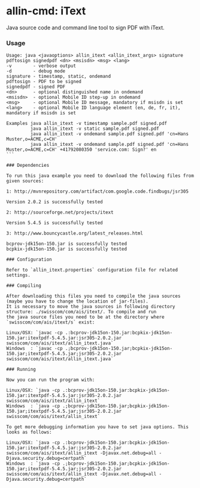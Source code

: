 allin-cmd: iText
============

Java source code and command line tool to sign PDF with iText.

### Usage

````
Usage: java <javaoptions> allin_itext <allin_itext_args> signature pdftosign signedpdf <dn> <msisdn> <msg> <lang>
-v        - verbose output
-d        - debug mode
signature - timestamp, static, ondemand
pdftosign - PDF to be signed
signedpdf - signed PDF
<dn>      - optional distinguished name in ondemand
<msisdn>  - optional Mobile ID step-up in ondemand
<msg>     - optional Mobile ID message, mandatory if msisdn is set
<lang>    - optional Mobile ID language element (en, de, fr, it), mandatory if msisdn is set

Examples java allin_itext -v timestamp sample.pdf signed.pdf
         java allin_itext -v static sample.pdf signed.pdf
         java allin_itext -v ondemand sample.pdf signed.pdf 'cn=Hans Muster,o=ACME,c=CH'
         java allin_itext -v ondemand sample.pdf signed.pdf 'cn=Hans Muster,o=ACME,c=CH' +41792080350 'service.com: Sign?' en
```

### Dependencies

To run this java example you need to download the following files from given sources:

1: http://mvnrepository.com/artifact/com.google.code.findbugs/jsr305

Version 2.0.2 is successfully tested

2: http://sourceforge.net/projects/itext

Version 5.4.5 is successfully tested

3: http://www.bouncycastle.org/latest_releases.html

bcprov-jdk15on-150.jar is successfully tested
bcpkix-jdk15on-150.jar is successfully tested

### Configuration

Refer to `allin_itext.properties` configuration file for related settings.

### Compiling

After downloading this files you need to compile the java sources (maybe you have to change the location of jar-files).
It is necessary to move the java sources in following directory structure: ./swisscom/com/ais/itext/. To compile and run
the java source files you need to be at the directory where `swisscom/com/ais/itext/s` exist:

Linux/OSX: `javac -cp .:bcprov-jdk15on-150.jar:bcpkix-jdk15on-150.jar:itextpdf-5.4.5.jar:jsr305-2.0.2.jar swisscom/com/ais/itext/allin_itext.java`
Windows  : `javac -cp .;bcprov-jdk15on-150.jar;bcpkix-jdk15on-150.jar;itextpdf-5.4.5.jar;jsr305-2.0.2.jar swisscom/com/ais/itext/allin_itext.java`

### Running

Now you can run the program with:

Linux/OSX: `java -cp .:bcprov-jdk15on-150.jar:bcpkix-jdk15on-150.jar:itextpdf-5.4.5.jar:jsr305-2.0.2.jar swisscom/com/ais/itext/allin_itext`
Windows  : `java -cp .;bcprov-jdk15on-150.jar;bcpkix-jdk15on-150.jar;itextpdf-5.4.5.jar;jsr305-2.0.2.jar swisscom/com/ais/itext/allin_itext`

To get more debugging information you have to set java options. This looks as follows:

Linux/OSX: `java -cp .:bcprov-jdk15on-150.jar:bcpkix-jdk15on-150.jar:itextpdf-5.4.5.jar:jsr305-2.0.2.jar swisscom/com/ais/itext/allin_itext -Djavax.net.debug=all -Djava.security.debug=certpath`
Windows  : `java -cp .;bcprov-jdk15on-150.jar;bcpkix-jdk15on-150.jar;itextpdf-5.4.5.jar;jsr305-2.0.2.jar swisscom/com/ais/itext/allin_itext -Djavax.net.debug=all -Djava.security.debug=certpath`
